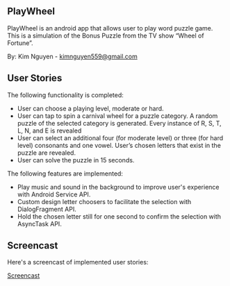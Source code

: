 ## PlayWheel

PlayWheel is an android app that allows user to play word puzzle game. This is a simulation of the Bonus Puzzle from the TV show “Wheel of Fortune”.

By: Kim Nguyen - kimnguyen559@gmail.com

## User Stories

The following functionality is completed:

* User can choose a playing level, moderate or hard.
* User can tap to spin a carnival wheel for a puzzle category. A random puzzle of the selected category is generated. Every instance of R, S, T, L, N, and E is revealed
* User can select an additional four (for moderate level) or three (for hard level) consonants and one vowel. User’s chosen letters that exist in the puzzle are revealed.
* User can solve the puzzle in 15 seconds.

The following features are implemented:

* Play music and sound in the background to improve user's experience with Android Service API.
* Custom design letter choosers to facilitate the selection with DialogFragment API.
* Hold the chosen letter still for one second to confirm the selection with AsyncTask API.

## Screencast 

Here's a screencast of implemented user stories:

[Screencast](https://www.youtu.be/JqsONnJk3ko/)
